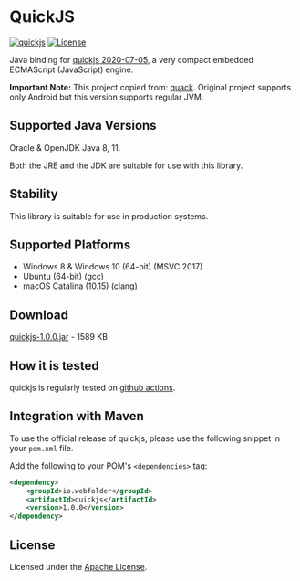 # QuickJS

[![quickjs](https://github.com/webfolderio/quickjs/workflows/quickjs/badge.svg)](https://github.com/webfolderio/quickjs/actions) [![License](https://img.shields.io/badge/license-Apache-blue.svg)](https://github.com/webfolderio/quickjs/blob/master/LICENSE)

Java binding for [quickjs 2020-07-05](https://bellard.org/quickjs/), a very compact embedded ECMAScript (JavaScript) engine.

**Important Note:** This project copied from: [quack](https://github.com/koush/). Original project supports only Android but this version supports regular JVM.

Supported Java Versions
-----------------------

Oracle & OpenJDK Java 8, 11.

Both the JRE and the JDK are suitable for use with this library.

Stability
---------
This library is suitable for use in production systems.

Supported Platforms
-------------------
* Windows 8 & Windows 10 (64-bit) (MSVC 2017)
* Ubuntu (64-bit) (gcc)
* macOS Catalina (10.15) (clang)

Download
--------
[quickjs-1.0.0.jar](https://repo1.maven.org/maven2/io/webfolder/quickjs/1.0.0/quickjs-1.0.0.jar) - 1589 KB

How it is tested
----------------
quickjs is regularly tested on [github actions](https://github.com/webfolderio/quickjs/actions).

Integration with Maven
----------------------

To use the official release of quickjs, please use the following snippet in your `pom.xml` file.

Add the following to your POM's `<dependencies>` tag:

```xml
<dependency>
    <groupId>io.webfolder</groupId>
    <artifactId>quickjs</artifactId>
    <version>1.0.0</version>
</dependency>
```

License
-------
Licensed under the [Apache License](https://github.com/webfolderio/quickjs/blob/master/LICENSE).

